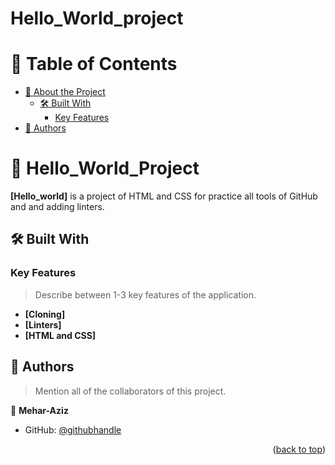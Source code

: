 # Hello_World_project
<a name="readme-top"></a>

# 📗 Table of Contents

- [📖 About the Project](#about-project)
  - [🛠 Built With](#built-with)
    - [Key Features](#key-features)
- [👥 Authors](#authors)

# 📖 Hello_World_Project <a name="about-project"></a>

**[Hello_world]** is a project of HTML and CSS for practice all tools of GitHub and and adding linters.

## 🛠 Built With <a name="HTML and CSS"></a>
### Key Features <a name="key-features"></a>

> Describe between 1-3 key features of the application.

- **[Cloning]**
- **[Linters]**
- **[HTML and CSS]**

## 👥 Authors <a name="authors"></a>

> Mention all of the collaborators of this project.

👤 **Mehar-Aziz**

- GitHub: [@githubhandle](https://github.com/Mehar-Aziz)
<p align="right">(<a href="#readme-top">back to top</a>)</p>
